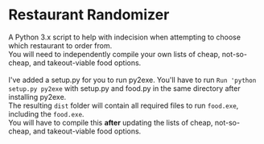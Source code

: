 # Restaurant Randomizer
A Python 3.x script to help with indecision when attempting to choose which restaurant to order from. \
You will need to independently compile your own lists of cheap, not-so-cheap, and takeout-viable food options. \
\
I've added a setup.py for you to run py2exe. You'll have to run `Run 'python setup.py py2exe` with setup.py and food.py in the same directory after installing py2exe. \
The resulting `dist` folder will contain all required files to run `food.exe`, including the `food.exe`. \
You will have to compile this **after** updating the lists of cheap, not-so-cheap, and takeout-viable food options.
